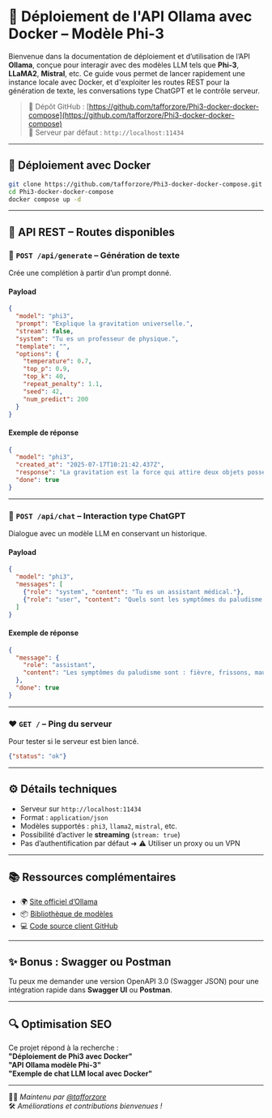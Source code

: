 
# 🚀 Déploiement de l'API Ollama avec Docker – Modèle Phi-3

Bienvenue dans la documentation de déploiement et d’utilisation de l’API **Ollama**, conçue pour interagir avec des modèles LLM tels que **Phi-3**, **LLaMA2**, **Mistral**, etc. Ce guide vous permet de lancer rapidement une instance locale avec Docker, et d'exploiter les routes REST pour la génération de texte, les conversations type ChatGPT et le contrôle serveur.

> 🔗 Dépôt GitHub : [https://github.com/tafforzore/Phi3-docker-docker-compose](https://github.com/tafforzore/Phi3-docker-docker-compose)  
> 📍 Serveur par défaut : `http://localhost:11434`

---

## 🐳 Déploiement avec Docker

```bash
git clone https://github.com/tafforzore/Phi3-docker-docker-compose.git
cd Phi3-docker-docker-compose
docker compose up -d
```

---

## 📘 API REST – Routes disponibles

### 🔎 `POST /api/generate` – Génération de texte

Crée une complétion à partir d’un prompt donné.

#### Payload

```json
{
  "model": "phi3",
  "prompt": "Explique la gravitation universelle.",
  "stream": false,
  "system": "Tu es un professeur de physique.",
  "template": "",
  "options": {
    "temperature": 0.7,
    "top_p": 0.9,
    "top_k": 40,
    "repeat_penalty": 1.1,
    "seed": 42,
    "num_predict": 200
  }
}
```

#### Exemple de réponse

```json
{
  "model": "phi3",
  "created_at": "2025-07-17T10:21:42.437Z",
  "response": "La gravitation est la force qui attire deux objets possédant une masse...",
  "done": true
}
```

---

### 🤖 `POST /api/chat` – Interaction type ChatGPT

Dialogue avec un modèle LLM en conservant un historique.

#### Payload

```json
{
  "model": "phi3",
  "messages": [
    {"role": "system", "content": "Tu es un assistant médical."},
    {"role": "user", "content": "Quels sont les symptômes du paludisme ?"}
  ]
}
```

#### Exemple de réponse

```json
{
  "message": {
    "role": "assistant",
    "content": "Les symptômes du paludisme sont : fièvre, frissons, maux de tête..."
  },
  "done": true
}
```

---

### ♥️ `GET /` – Ping du serveur

Pour tester si le serveur est bien lancé.

```json
{"status": "ok"}
```

---

## ⚙️ Détails techniques

- Serveur sur `http://localhost:11434`
- Format : `application/json`
- Modèles supportés : `phi3`, `llama2`, `mistral`, etc.
- Possibilité d’activer le **streaming** (`stream: true`)
- Pas d’authentification par défaut ➜ ⚠️ Utiliser un proxy ou un VPN

---

## 📚 Ressources complémentaires

- 🌍 [Site officiel d’Ollama](https://ollama.com)
- 📦 [Bibliothèque de modèles](https://ollama.com/library)
- 💻 [Code source client GitHub](https://github.com/ollama/ollama)

---

## ✨ Bonus : Swagger ou Postman

Tu peux me demander une version OpenAPI 3.0 (Swagger JSON) pour une intégration rapide dans **Swagger UI** ou **Postman**.

---

## 🔍 Optimisation SEO

Ce projet répond à la recherche :  
**"Déploiement de Phi3 avec Docker"**  
**"API Ollama modèle Phi-3"**  
**"Exemple de chat LLM local avec Docker"**

---

👨‍💻 *Maintenu par [@tafforzore](https://github.com/tafforzore)*  
🛠️ *Améliorations et contributions bienvenues !*
